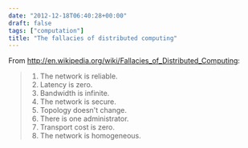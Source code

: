 ```yaml
---
date: "2012-12-18T06:40:28+00:00"
draft: false
tags: ["computation"]
title: "The fallacies of distributed computing"
---
```

From http://en.wikipedia.org/wiki/Fallacies_of_Distributed_Computing:

>1. The network is reliable.
>2. Latency is zero.
>3. Bandwidth is infinite.
>4. The network is secure.
>5. Topology doesn't change.
>6. There is one administrator.
>7. Transport cost is zero.
>8. The network is homogeneous.
